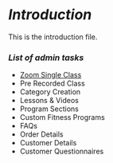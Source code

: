 # **_Introduction_**

This is the introduction file.

### **_List of admin tasks_**

*   [Zoom Single Class](Zoom-Single-Class.md)
*   Pre Recorded Class
*   Category Creation
*   Lessons & Videos
*   Program Sections
*   Custom Fitness Programs
*   FAQs
*   Order Details
*   Customer Details
*   Customer Questionnaires

